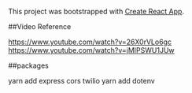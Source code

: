 This project was bootstrapped with [Create React App](https://github.com/facebookincubator/create-react-app).

##Video Reference

https://www.youtube.com/watch?v=26X0rVLo6gc
https://www.youtube.com/watch?v=jMIPSWU1JUw


##packages

yarn add express cors twilio 
 yarn add dotenv